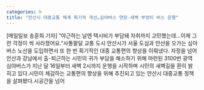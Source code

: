 ```yaml
---
categories: h
title: "안산시 대중교통 체계 획기적 개선…심야버스 연장·새벽 부엉이 버스 운행"
---
```

[매일일보 송훈희 기자] “야근하는 날엔 택시비가 부담돼 자취까지 고민했는데…이제 그런 걱정이 싹 사라졌어요.”사통팔달 교통 도시 안산시가 서울 도심과 안산을 오가는 심야버스 노선을 도입하면서 또 한 번 획기적인 대중 교통편의 향상을 이뤄냈다. 자정을 넘어 안산과 강남에서 출･퇴근하는 시민의 귀가 부담을 해소하기 위해 마련된 3100번 광역 심야버스가 지난 달 16일부터 새벽 2시까지 운행을 시작하며 시민의 새벽길을 환히 밝히고 있다.시민이 체감하는 교통편의 향상을 위해 추진되고 있는 안산시 대중교통 정책을 살펴봤다.시공간을 넘어